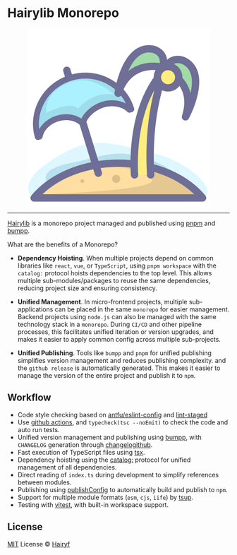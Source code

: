 # Hairylib Monorepo

<div align="center"> <img src="docs/public/logo.svg" > </div>

****

[Hairylib](https://hairylib.com/) is a monorepo project managed and published using [pnpm](https://pnpm.io/) and [bumpp](https://github.com/antfu-collective/bumpp).

What are the benefits of a Monorepo?

- **Dependency Hoisting**. When multiple projects depend on common libraries like `react`, `vue`, or `TypeScript`, using `pnpm workspace` with the `catalog:` protocol hoists dependencies to the top level. This allows multiple sub-modules/packages to reuse the same dependencies, reducing project size and ensuring consistency.

- **Unified Management**. In micro-frontend projects, multiple sub-applications can be placed in the same `monorepo` for easier management. Backend projects using `node.js` can also be managed with the same technology stack in a `monorepo`. During `CI/CD` and other pipeline processes, this facilitates unified iteration or version upgrades, and makes it easier to apply common config across multiple sub-projects.

- **Unified Publishing**. Tools like `bumpp` and `pnpm` for unified publishing simplifies version management and reduces publishing complexity. and the `github release` is automatically generated. This makes it easier to manage the version of the entire project and publish it to `npm`.

## Workflow

- Code style checking based on [antfu/eslint-config](https://github.com/antfu/eslint-config)  and [lint-staged](https://github.com/lint-staged/lint-staged)
- Use [github actions](/.github/workflows), and `typecheck(tsc --noEmit)` to check the code and auto run tests.
- Unified version management and publishing using [bumpp](https://github.com/antfu-collective/bumpp), with `CHANGELOG` generation through [changelogithub](https://github.com/antfu/changelogithub).
- Fast execution of TypeScript files using [tsx](https://tsx.is).
- Dependency hoisting using the [catalog:](https://pnpm.io/catalogs) protocol for unified management of all dependencies.
- Direct reading of `index.ts` during development to simplify references between modules.
- Publishing using [publishConfig](https://pnpm.io/package_json#publishconfig) to automatically build and publish to `npm`.
- Support for multiple module formats (`esm`, `cjs`, `iife`) by [tsup](https://tsup.egoist.dev/).
- Testing with [vitest](https://vitest.dev/), with built-in workspace support.

## License

[MIT](./LICENSE) License © [Hairyf](https://github.com/hairyf)
